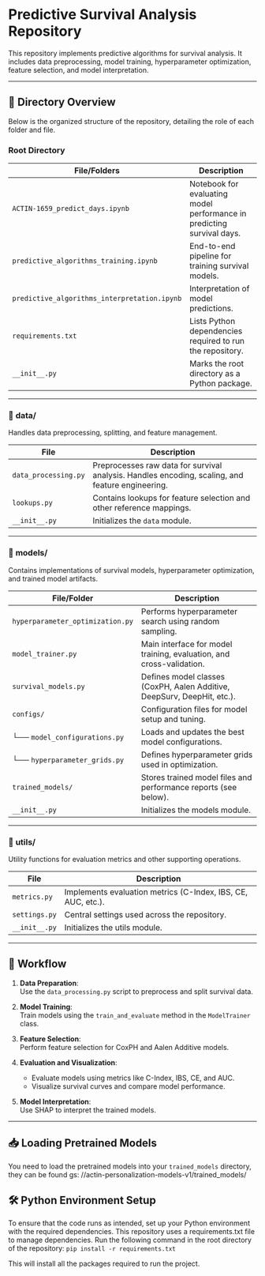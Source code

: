 # Predictive Survival Analysis Repository

This repository implements predictive algorithms for survival analysis. It includes data preprocessing, model training, hyperparameter optimization, feature selection, and model interpretation.

---

## 📁 **Directory Overview**

Below is the organized structure of the repository, detailing the role of each folder and file.

### **Root Directory**

| File/Folders                             | Description                                                                 |
|------------------------------------------|-----------------------------------------------------------------------------|
| `ACTIN-1659_predict_days.ipynb`          | Notebook for evaluating model performance in predicting survival days.     |
| `predictive_algorithms_training.ipynb`   | End-to-end pipeline for training survival models.                         |
| `predictive_algorithms_interpretation.ipynb` |  Interpretation of model predictions.                        |
| `requirements.txt`                       | Lists Python dependencies required to run the repository.                  |
| `__init__.py`                            | Marks the root directory as a Python package.                              |

---

### 📁 **data/**

Handles data preprocessing, splitting, and feature management.

| File                 | Description                                                                                      |
|----------------------|--------------------------------------------------------------------------------------------------|
| `data_processing.py` | Preprocesses raw data for survival analysis. Handles encoding, scaling, and feature engineering. |
| `lookups.py`         | Contains lookups for feature selection and other reference mappings.                             |
| `__init__.py`        | Initializes the `data` module.                                                                   |

---

### 📁 **models/**

Contains implementations of survival models, hyperparameter optimization, and trained model artifacts.

| File/Folder                          | Description                                                                 |
|--------------------------------------|-----------------------------------------------------------------------------|
| `hyperparameter_optimization.py`     | Performs hyperparameter search using random sampling.                       |
| `model_trainer.py`                   | Main interface for model training, evaluation, and cross-validation.        |
| `survival_models.py`                 | Defines model classes (CoxPH, Aalen Additive, DeepSurv, DeepHit, etc.).     |
| `configs/`                           | Configuration files for model setup and tuning.                             |
| └── `model_configurations.py`        | Loads and updates the best model configurations.                            |
| └── `hyperparameter_grids.py`        | Defines hyperparameter grids used in optimization.                          |
| `trained_models/`                    | Stores trained model files and performance reports (see below).             |
| `__init__.py`                        | Initializes the models module.

---

### 📁 **utils/**

Utility functions for evaluation metrics and other supporting operations.

| File          | Description                                                                 |
|---------------|-----------------------------------------------------------------------------|
| `metrics.py`  | Implements evaluation metrics (C-Index, IBS, CE, AUC, etc.).               |
| `settings.py` | Central settings used across the repository.                              |
| `__init__.py` | Initializes the utils module.  

---

## 🚀 **Workflow**

1. **Data Preparation**:  
   Use the `data_processing.py` script to preprocess and split survival data.

2. **Model Training**:  
   Train models using the `train_and_evaluate` method in the `ModelTrainer` class.

3. **Feature Selection**:  
   Perform feature selection for CoxPH and Aalen Additive models.

4. **Evaluation and Visualization**:
    - Evaluate models using metrics like C-Index, IBS, CE, and AUC.
    - Visualize survival curves and compare model performance.

5. **Model Interpretation**:  
   Use SHAP to interpret the trained models.

---

## 📥 **Loading Pretrained Models**

You need to load the pretrained models into your `trained_models` directory, they can be found gs:
//actin-personalization-models-v1/trained_models/

## 🛠 Python Environment Setup

To ensure that the code runs as intended, set up your Python environment with the required dependencies. This repository uses a requirements.txt file to manage dependencies. Run the following command in the root directory of the repository:
`pip install -r requirements.txt`

This will install all the packages required to run the project.





